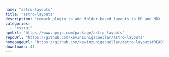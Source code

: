 ```yaml
---
name: "astro-layouts"
title: "astro-layouts"
description: "remark plugin to add folder-based layouts to MD and MDX files in Astro"
categories:
  - "css+ui"
npmUrl: "https://www.npmjs.com/package/astro-layouts"
repoUrl: "https://github.com/kevinzunigacuellar/astro-layouts"
homepageUrl: "https://github.com/kevinzunigacuellar/astro-layouts#README"
downloads: 41
---
```

